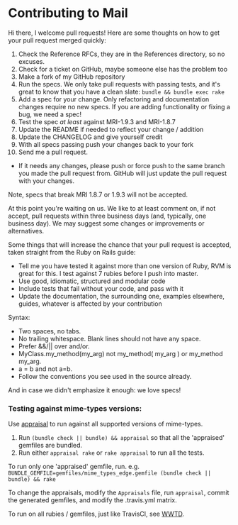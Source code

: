 Contributing to Mail
====================

Hi there, I welcome pull requests!  Here are some thoughts on how to get your
pull request merged quickly:

1. Check the Reference RFCs, they are in the References directory, so no excuses.
2. Check for a ticket on GitHub, maybe someone else has the problem too
3. Make a fork of my GitHub repository
4. Run the specs. We only take pull requests with passing tests, and it's great
   to know that you have a clean slate: `bundle && bundle exec rake`
5. Add a spec for your change. Only refactoring and documentation changes
   require no new specs. If you are adding functionality or fixing a bug, we need
   a spec!
6. Test the spec _at_ _least_ against MRI-1.9.3 and MRI-1.8.7
7. Update the README if needed to reflect your change / addition
8. Update the CHANGELOG and give yourself credit
9. With all specs passing push your changes back to your fork
10. Send me a pull request.
  - If it needs any changes, please push or force push to the same branch you made the pull request from.  GitHub will just update the pull request with your changes.

Note, specs that break MRI 1.8.7 or 1.9.3 will not be accepted.

At this point you're waiting on us. We like to at least comment on, if not
accept, pull requests within three business days (and, typically, one business
day). We may suggest some changes or improvements or alternatives.

Some things that will increase the chance that your pull request is accepted,
taken straight from the Ruby on Rails guide:

* Tell me you have tested it against more than one version of Ruby, RVM is great for
  this. I test against 7 rubies before I push into master.
* Use good, idiomatic, structured and modular code
* Include tests that fail without your code, and pass with it
* Update the documentation, the surrounding one, examples elsewhere, guides,
  whatever is affected by your contribution

Syntax:

* Two spaces, no tabs.
* No trailing whitespace. Blank lines should not have any space.
* Prefer &&/|| over and/or.
* MyClass.my_method(my_arg) not my_method( my_arg ) or my_method my_arg.
* a = b and not a=b.
* Follow the conventions you see used in the source already.

And in case we didn't emphasize it enough: we love specs!

### Testing against mime-types versions:

Use [appraisal](https://github.com/thoughtbot/appraisal) to run against all supported versions of mime-types.

1. Run `(bundle check || bundle) && appraisal` so that all the 'appraised' gemfiles are bundled.
2. Run either `appraisal rake` or `rake appraisal` to run all the tests.

To run only one 'appraised' gemfile, run. e.g. `BUNDLE_GEMFILE=gemfiles/mime_types_edge.gemfile (bundle check || bundle) && rake`

To change the appraisals, modify the `Appraisals` file, run `appraisal`, commit the generated gemfiles, and modify the .travis.yml matrix.

To run on all rubies / gemfiles, just like TravisCI, see [WWTD](https://github.com/grosser/wwtd).
